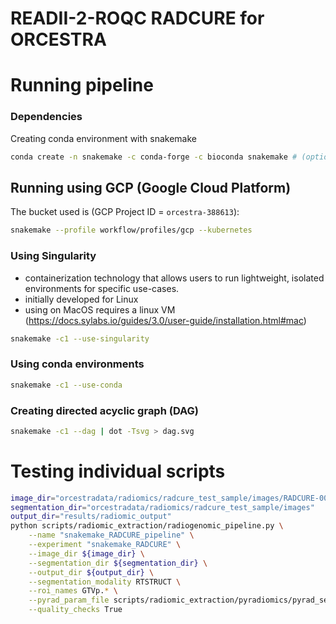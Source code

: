 # READII-2-ROQC RADCURE for ORCESTRA

# Running pipeline


### Dependencies

Creating conda environment with snakemake


```bash
conda create -n snakemake -c conda-forge -c bioconda snakemake # (optional: singularity)
```


## Running using GCP (Google Cloud Platform)
The bucket used is (GCP Project ID = `orcestra-388613`):

```bash
snakemake --profile workflow/profiles/gcp --kubernetes
```

### Using Singularity

* containerization technology that allows users to run lightweight, isolated environments for specific use-cases.
* initially developed for Linux
* using on MacOS requires a linux VM (https://docs.sylabs.io/guides/3.0/user-guide/installation.html#mac)

``` bash
snakemake -c1 --use-singularity
```

### Using conda environments

```bash
snakemake -c1 --use-conda
```


### Creating directed acyclic graph (DAG)

```bash
snakemake -c1 --dag | dot -Tsvg > dag.svg
```


# Testing individual scripts

```bash
image_dir="orcestradata/radiomics/radcure_test_sample/images/RADCURE-0020"
segmentation_dir="orcestradata/radiomics/radcure_test_sample/images"
output_dir="results/radiomic_output"
python scripts/radiomic_extraction/radiogenomic_pipeline.py \
    --name "snakemake_RADCURE_pipeline" \
    --experiment "snakemake_RADCURE" \
    --image_dir ${image_dir} \
    --segmentation_dir ${segmentation_dir} \
    --output_dir ${output_dir} \
    --segmentation_modality RTSTRUCT \
    --roi_names GTVp.* \
    --pyrad_param_file scripts/radiomic_extraction/pyradiomics/pyrad_settings/settings_original_allFeatures.yaml \
    --quality_checks True 
```